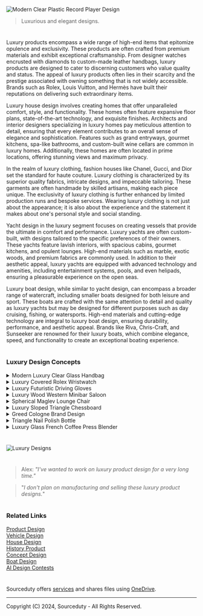 ![Modern Clear Plastic Record Player Design](https://github.com/sourceduty/Luxury_Design/assets/123030236/d973c097-2f66-4d94-ad07-443425060369)

>  Luxurious and elegant designs.

#

Luxury products encompass a wide range of high-end items that epitomize opulence and exclusivity. These products are often crafted from premium materials and exhibit exceptional craftsmanship. From designer watches encrusted with diamonds to custom-made leather handbags, luxury products are designed to cater to discerning customers who value quality and status. The appeal of luxury products often lies in their scarcity and the prestige associated with owning something that is not widely accessible. Brands such as Rolex, Louis Vuitton, and Hermès have built their reputations on delivering such extraordinary items.

Luxury house design involves creating homes that offer unparalleled comfort, style, and functionality. These homes often feature expansive floor plans, state-of-the-art technology, and exquisite finishes. Architects and interior designers specializing in luxury homes pay meticulous attention to detail, ensuring that every element contributes to an overall sense of elegance and sophistication. Features such as grand entryways, gourmet kitchens, spa-like bathrooms, and custom-built wine cellars are common in luxury homes. Additionally, these homes are often located in prime locations, offering stunning views and maximum privacy.

In the realm of luxury clothing, fashion houses like Chanel, Gucci, and Dior set the standard for haute couture. Luxury clothing is characterized by its superior quality fabrics, intricate designs, and impeccable tailoring. These garments are often handmade by skilled artisans, making each piece unique. The exclusivity of luxury clothing is further enhanced by limited production runs and bespoke services. Wearing luxury clothing is not just about the appearance; it is also about the experience and the statement it makes about one's personal style and social standing.

Yacht design in the luxury segment focuses on creating vessels that provide the ultimate in comfort and performance. Luxury yachts are often custom-built, with designs tailored to the specific preferences of their owners. These yachts feature lavish interiors, with spacious cabins, gourmet kitchens, and opulent lounges. High-end materials such as marble, exotic woods, and premium fabrics are commonly used. In addition to their aesthetic appeal, luxury yachts are equipped with advanced technology and amenities, including entertainment systems, pools, and even helipads, ensuring a pleasurable experience on the open seas.

Luxury boat design, while similar to yacht design, can encompass a broader range of watercraft, including smaller boats designed for both leisure and sport. These boats are crafted with the same attention to detail and quality as luxury yachts but may be designed for different purposes such as day cruising, fishing, or watersports. High-end materials and cutting-edge technology are integral to luxury boat design, ensuring durability, performance, and aesthetic appeal. Brands like Riva, Chris-Craft, and Sunseeker are renowned for their luxury boats, which combine elegance, speed, and functionality to create an exceptional boating experience.

#
### Luxury Design Concepts

<details><summary>Modern Luxury Clear Glass Handbag</summary>
<br>

![Modern Luxury Clear Glass Handbag](https://github.com/sourceduty/Luxury_Design/assets/123030236/ebcca1c1-e9f0-459e-9b6c-f0bf03b468d3)

The luxurious Modern Clear Glass Handbag concept is a striking piece of design that embodies a blend of contemporary aesthetics and high-end fashion. The handbag features a unique triangular shape, which sets it apart from traditional handbag designs. This geometric form not only adds to its visual appeal but also suggests a forward-thinking approach to fashion. The use of clear glass as the primary material gives the handbag a futuristic and sophisticated look, making it an ideal accessory for those who appreciate innovative and avant-garde fashion pieces.

Crafted with meticulous attention to detail, the Modern Clear Glass Handbag is framed with sleek, metallic edges that enhance its structural integrity and provide a polished, elegant finish. The metal frame is not just a design element but also serves a functional purpose, ensuring the durability and stability of the glass panels. This combination of glass and metal creates a harmonious balance between fragility and strength, symbolizing the delicate yet resilient nature of modern luxury.

One of the most captivating aspects of this handbag is its transparency, which offers a glimpse into the contents within. This feature challenges traditional notions of privacy and personal space, inviting a new dialogue about openness and visibility in fashion. It encourages users to be mindful of the items they carry, potentially transforming the way they curate their personal belongings. The transparency also adds a layer of versatility to the handbag, allowing it to complement any outfit effortlessly by blending into its surroundings or showcasing the colors and textures of the items inside.

The handbag's handle, crafted from high-quality leather, provides a comfortable grip while maintaining the overall aesthetic coherence of the design. The leather handle, along with the metal hardware, adds a touch of warmth and texture to the otherwise sleek and cool appearance of the glass. This thoughtful combination of materials highlights the designer's intention to merge form and function seamlessly. Overall, the Modern Clear Glass Handbag stands as a testament to innovative design, pushing the boundaries of traditional accessory fashion while maintaining an air of elegance and luxury.

<br>
</details>
<details><summary>Luxury Covered Rolex Wristwatch</summary>
<br>

![Covered Rolex Wristwatch](https://github.com/sourceduty/Luxury_Design/assets/123030236/c4e24fe5-d9e3-4450-9a41-9b5065cec050)

This luxury covered Rolex concept wristwatch combines the traditional elegance of a pocket watch with the modern sophistication of a high-end wristwatch. This innovative design features a protective cover, reminiscent of the covers found on classic pocket watches, adding a unique blend of vintage charm and contemporary functionality. The cover serves not only as a protective element, shielding the watch face from scratches and damage, but also as a statement of style, emphasizing the timeless quality that Rolex is renowned for.

The watch itself boasts the meticulous craftsmanship and precision engineering that are hallmarks of the Rolex brand. Its sleek stainless steel case and bracelet exude a refined aesthetic, while the watch face showcases a clean, sophisticated design with contrasting black sub-dials on a white background. The use of high-quality materials ensures durability and longevity, making this wristwatch a worthy investment for collectors and enthusiasts alike.

One of the standout features of this covered Rolex wristwatch is its versatility. The protective cover allows the wearer to switch between a classic, understated look and a more traditional, ornate style. This adaptability makes it suitable for a wide range of occasions, from formal events to everyday wear. Additionally, the cover can be easily opened to reveal the watch face, providing quick access to the time without compromising on style or protection.

In terms of functionality, this wristwatch is equipped with all the advanced features expected from a Rolex timepiece. It includes precise timekeeping mechanisms, robust water resistance, and a chronograph function, ensuring reliability and performance in various conditions. The covered Rolex concept wristwatch is a testament to the brand's ability to innovate while maintaining its heritage, offering a unique blend of past and present that appeals to modern watch enthusiasts.

<br>
</details>
<details><summary>Luxury Futuristic Driving Gloves</summary>
<br>

![Luxury Futuristic Driving Gloves](https://github.com/sourceduty/Luxury_Design/assets/123030236/6cfccdbf-1eae-4360-8569-838710291918)

These conceptual luxury futuristic driving gloves embody the pinnacle of advanced technology and refined design. These gloves seamlessly integrate sophisticated features with sleek aesthetics, offering both functionality and a high-end appeal. The gloves are primarily constructed from high-quality materials, including supple black leather and metallic accents that enhance their futuristic appearance. Prominent features such as digital displays and touch-sensitive controls are integrated into the glove's design, suggesting a blend of luxury with cutting-edge technology. These elements make the gloves not only a statement of style but also a practical accessory for modern driving experiences.

The gloves' design indicates a focus on enhancing the driver's interaction with their vehicle. The digital displays on the gloves' tops likely offer real-time data, such as speed, navigation, and vehicle diagnostics, allowing the driver to access essential information without taking their hands off the wheel. Additionally, the touch-sensitive controls embedded in the fingers could provide a range of functionalities, from adjusting in-car settings to controlling connected devices. This integration of technology into the driving gloves suggests a future where driving becomes more intuitive and connected, aligning with the growing trend of smart and connected vehicles.

Beyond their technological capabilities, these driving gloves also exude luxury through their meticulous design and choice of materials. The use of high-quality leather not only ensures durability and comfort but also adds a touch of sophistication. The metallic elements and precise stitching reflect a commitment to excellence in craftsmanship, making these gloves a desirable accessory for discerning drivers. Overall, the concept luxury futuristic driving gloves represent a harmonious blend of advanced technology and luxurious design, promising to enhance both the driving experience and the personal style of the wearer.

<br>
</details>
<details><summary>Luxury Wood Western Minibar Saloon</summary>
<br>

![Luxury Wood Western Minibar Saloon](https://github.com/sourceduty/Luxury_Design/assets/123030236/4aed6823-4ea8-4ad7-8c62-df89d34eaf3c)

This concept Luxury Wood Western Minibar Saloon is an exquisite design that combines rustic charm with modern functionality. This unique piece of furniture, shaped like a miniature Western saloon, serves as a minibar, offering a delightful blend of aesthetic appeal and practical utility. Crafted meticulously from high-quality wood, the minibar showcases intricate detailing reminiscent of the Old West, complete with a facade featuring a balcony, windows, and a signboard that reads "MINI WESTERN SALOON." The design evokes a sense of nostalgia, transporting onlookers to the bygone era of the Wild West while serving a contemporary purpose.

One of the standout features of this minibar is its cleverly concealed storage. The front section, which appears to be a part of the saloon’s facade, opens up to reveal a drawer designed to hold various bottles of liquor. This hidden compartment is both spacious and secure, ensuring that the minibar not only looks authentic but also functions effectively as a storage unit. The drawer's seamless integration into the design maintains the overall aesthetic without compromising on functionality, making it an ideal piece for those who appreciate fine craftsmanship and innovative design solutions.

The attention to detail in the Luxury Wood Western Minibar Saloon is truly remarkable. The woodwork showcases intricate carvings and a high level of craftsmanship, highlighting the artisanal quality of the piece. The mini saloon features architectural elements typical of Western buildings, such as the ornate balcony railings, the overhanging roof, and the classic saloon doors. These elements are not just decorative but also enhance the authenticity of the design, making it a perfect addition to themed interiors or as a standout piece in eclectic spaces.

In addition to its visual appeal and functional design, the minibar also serves as a conversation starter. Its distinctive appearance and the novelty of a Western saloon transformed into a minibar will undoubtedly draw attention and admiration from guests. Whether placed in a living room, a home bar, or an office, the Luxury Wood Western Minibar Saloon adds a touch of elegance and whimsy. It reflects a creative fusion of history and modernity, making it a unique and desirable piece for collectors and enthusiasts of bespoke furniture.

#

![Western](https://github.com/sourceduty/Luxury_Design/assets/123030236/1426884c-35bc-42c1-950f-13829d2bd8d4)

<br>
</details>
<details><summary>Spherical Maglev Lounge Chair</summary>
<br>

![Spherical Maglev Lounge Chair Design](https://github.com/sourceduty/Luxury_Design/assets/123030236/4435c5bd-cbc4-49d1-81d2-54bc6f8badf8)

The Spherical Maglev Lounge Chair represents a futuristic fusion of comfort, technology, and modern design. This concept chair utilizes magnetic levitation (maglev) technology, allowing it to float seamlessly above its base. The levitation provides a unique sitting experience, offering unparalleled smoothness and freedom of movement. This innovative approach not only enhances the aesthetic appeal of the chair but also delivers exceptional comfort by eliminating the constraints of traditional support structures.

The design of the Spherical Maglev Lounge Chair is characterized by its sleek, minimalistic lines and sophisticated materials. The spherical frame encapsulates a plush, ergonomic seating area, providing optimal support and comfort. The metallic finish and high-quality upholstery contribute to a luxurious feel, making it a perfect centerpiece for contemporary living spaces. The chair's design emphasizes both form and function, creating an inviting yet cutting-edge piece of furniture.

In addition to its visual and functional appeal, the Spherical Maglev Lounge Chair offers several practical benefits. The magnetic levitation system reduces friction, which can help extend the chair's lifespan by minimizing wear and tear. Moreover, the floating design can contribute to improved posture and reduced strain on the body, as it allows for more natural movement and adjustment. This makes it an ideal choice for those who spend extended periods sitting, whether for relaxation or work.

The integration of advanced technology with timeless design principles ensures that the Spherical Maglev Lounge Chair stands out in any setting. Its futuristic concept challenges conventional furniture design, pushing the boundaries of what is possible in terms of comfort and style. This chair is not just a piece of furniture; it is a statement of innovation and luxury, promising to transform any space into a haven of modern elegance and relaxation.

<br>
</details>
<details><summary>Luxury Sloped Triangle Chessboard</summary>
<br>

![Luxury Sloped Triangle Chessboard Concept](https://github.com/sourceduty/Luxury_Design/assets/123030236/2ee8e008-90f9-4ba8-bed5-325dfd42a0f8)

The Luxury Sloped Triangle Chessboard Concept design is a unique and innovative twist on the traditional chessboard. This design transforms the conventional flat, square board into a dynamic, three-dimensional triangular shape. The slope of the board adds a new visual dimension to the game, creating an engaging and aesthetically pleasing playing surface. The sloping effect might also introduce new strategic elements to the game, as the change in perspective could influence how players visualize and approach their moves.

The chess pieces themselves appear to be crafted with a high level of detail and precision, emphasizing luxury and elegance. The dark and light pieces are set up on opposite slopes of the triangular board, maintaining the classic contrast essential for clear gameplay. The design suggests a high-quality material choice, likely wood, which is traditionally favored for its durability and premium feel. The craftsmanship visible in the pieces indicates a product aimed at chess enthusiasts who appreciate both the art and the intellectual challenge of the game.

The incorporation of a red base with a prominent maple leaf logo and the label "Triangle Chessboard" adds a distinct branding element to the design. This suggests that the product might be targeting a specific market, possibly Canadian or international buyers who value unique and branded luxury items. The maple leaf, a well-known symbol of Canada, could imply that the design or manufacturing has a Canadian origin, adding to the board's exclusivity and appeal to collectors and players alike.

Overall, the Luxury Sloped Triangle Chessboard Concept is not just a functional item but a piece of art. It combines the timeless appeal of chess with modern design innovation, making it suitable for display as well as play. This concept could attract a niche market of chess aficionados and luxury item collectors who are looking for something out of the ordinary. The design's emphasis on high-quality materials, craftsmanship, and unique visual appeal positions it as a standout piece in the world of luxury chess sets.

<br>
</details>
<details><summary>Greed Cologne Brand Design</summary>
<br>

![GREED Cologne Bottle](https://github.com/sourceduty/Luxury_Design/assets/123030236/bd929380-03b3-4b04-ad31-b175225e0f04)

Greed Cologne, encapsulated in a striking bottle designed to resemble a cash bag, immediately conveys a message of opulence and desire. The bottle's unique design, with its clear glass body and plush metallic finish, mimics the look of a money sack, symbolizing wealth and luxury. The golden dollar sign embossed on the front, paired with the elegant rope detail around the neck, reinforces the theme of affluence. This innovative packaging is not just a container for the fragrance but a statement piece that stands out on any vanity or dresser, appealing to those who embrace extravagance.

The fragrance itself is a sophisticated blend that captures the essence of success and ambition. Greed Cologne opens with top notes of fresh citrus and spicy cardamom, creating an invigorating and energizing introduction. As the scent develops, the heart reveals a rich combination of aromatic herbs and warm amber, providing a sense of depth and complexity. The base notes of luxurious oud and creamy vanilla linger on the skin, offering a long-lasting and memorable finish. This complex olfactory journey is designed to evoke confidence and power, making it the perfect accessory for anyone looking to make a bold impression.

More than just a fragrance, Greed Cologne is an experience, embodying the allure of prosperity and the pursuit of one's desires. It speaks to the ambitious individual who is unafraid to chase their dreams and showcase their achievements. The cash bag bottle design serves as a constant reminder of the fragrance's inspiration—ambition, wealth, and the finer things in life. Greed Cologne is not just about smelling good; it's about feeling empowered and embracing the luxury that comes with success. This cologne is a perfect gift for those who appreciate the finer things and are driven by their aspirations.

<br>
</details>
<details><summary>Triangle Nail Polish Bottle</summary>
<br>

![Triangle Nail Polish Bottle Concept](https://github.com/sourceduty/Luxury_Design/assets/123030236/10fadb34-f249-4844-8515-c21e847943c4)

The innovative design of the Triangle Polish bottle is both visually striking and functionally intriguing. The equilateral triangular shape stands out from the typical cylindrical or rectangular bottles commonly seen in the market. This geometric design not only gives it a unique aesthetic appeal but also suggests a level of stability and balance, as the three equal sides of the triangle ensure that the bottle can stand firmly on its base. The use of clear, likely acrylic or glass material for the triangular body adds a touch of elegance, allowing the polish color inside to be prominently displayed. This transparency can be particularly appealing for consumers who appreciate being able to see the exact shade and quantity of the nail polish they are purchasing.

From a functional perspective, the triangular design presents both opportunities and challenges. On the positive side, the shape may offer a more ergonomic grip for users during application, as the flat sides can provide a better hold compared to round bottles. This could potentially make the application process more precise and comfortable. However, the unique shape may also pose manufacturing and packaging challenges. Standard packaging solutions may not accommodate the triangular form, necessitating custom designs for storage and transportation. Additionally, the cap and brush integration into the apex of the triangle needs to be meticulously engineered to ensure ease of use and prevent leakage.

In terms of branding and marketability, the Triangle Polish bottle offers a significant advantage. The distinctive design can serve as a strong visual identity for the brand, making it easily recognizable on shelves and in advertisements. The geometric form aligns well with modern, minimalist design trends, appealing to consumers who value both style and substance. The bold red color featured in the base of the bottle further enhances its eye-catching quality, creating a striking contrast with the clear material of the bottle. This combination of aesthetic appeal, functional considerations, and branding potential positions the Triangle Polish bottle as a standout product in the competitive beauty market.

<br>
</details>
<details><summary>Luxury Glass French Coffee Press Blender</summary>
<br>

![Luxury Glass French Coffee Press Blender](https://github.com/user-attachments/assets/2841a224-8959-4e4c-be3c-9c354918107b)

The luxury glass French coffee press blender combines the traditional elegance of a French press with the advanced functionality of a modern blender, creating a unique and sophisticated kitchen appliance. The design features high-quality, clear glass that allows users to observe the brewing and blending process, adding an aesthetic appeal to the experience. The glass is encased in a sleek, stainless steel frame that not only provides durability but also gives the appliance a polished, upscale look. The ergonomic handle is designed for a comfortable grip, ensuring ease of use.

At the base of the appliance, a range of intuitive controls are strategically placed, allowing for precise adjustments to brewing time, blending speed, and other customizable settings. This ensures that users can achieve their preferred coffee strength and texture, whether they desire a smooth blend or a robust, full-bodied brew. The control panel is designed with a minimalistic approach, featuring clearly labeled buttons and knobs that enhance the user experience without overwhelming them with complexity.

The blending mechanism integrates seamlessly with the French press functionality, enabling users to mix in additional ingredients such as milk, syrups, or spices directly into their coffee. This versatility not only enhances the flavor profile of the coffee but also offers the convenience of creating specialty beverages without needing multiple appliances. The stainless steel blades are robust and efficient, capable of handling a variety of ingredients while ensuring a consistent and even blend.

Overall, this luxury glass French coffee press blender is a perfect blend of form and function, catering to coffee enthusiasts who appreciate both high-quality design and advanced technology. Its innovative integration of a French press with blending capabilities makes it a standout piece in any modern kitchen. The thoughtful design elements and premium materials used in its construction highlight its status as a luxury item, promising both an exceptional coffee experience and a visually appealing addition to the kitchen countertop.

<br>
</details>

#

![Luxury Designs](https://github.com/sourceduty/Luxury_Design/assets/123030236/a5bc2241-dc28-43a2-ad39-4ec6127e8d95)

#

> Alex: *"I've wanted to work on luxury product design for a very long time."*

> "*I don't plan on manufacturing and selling these luxury product designs.*"

#
### Related Links

[Product Design](https://github.com/sourceduty/Product_Design)
<br>
[Vehicle Design](https://github.com/sourceduty/Vehicle_Design)
<br>
[House Design](https://github.com/sourceduty/House_Design)
<br>
[History Product](https://github.com/sourceduty/History_Product)
<br>
[Concept Design](https://github.com/sourceduty/Concept_Design)
<br>
[Boat Design](https://github.com/sourceduty/Boats)
<br>
[AI Design Contests](https://github.com/sourceduty/AI_Design_Contests)

#
Sourceduty offers [services](https://github.com/sourceduty/Sourceduty_Services) and shares files using <a href="https://1drv.ms/u/s!AumZxqj6wFkfhxSi1JbL7tJmhDCR?e=Rp0Jnr">OneDrive</a>.
***
Copyright (C) 2024, Sourceduty - All Rights Reserved.
